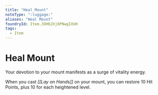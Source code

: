 ```yaml
---
title: "Heal Mount"
noteType: ":luggage:"
aliases: "Heal Mount"
foundryId: Item.3OHb2Xj6PNwgIXUH
tags:
  - Item
---
```


# Heal Mount

Your devotion to your mount manifests as a surge of vitality energy.

When you cast _[[Lay on Hands]]_ on your mount, you can restore 10 Hit Points, plus 10 for each heightened level.
